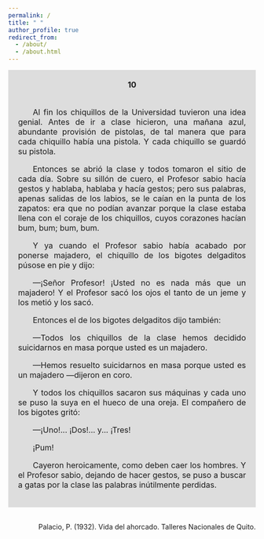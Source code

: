 ```yaml
---
permalink: /
title: " "
author_profile: true
redirect_from: 
  - /about/
  - /about.html
---
```


<div style="text-align: justify;"> <div style="background-color: rgb(221, 221, 221); padding: 20px; font-size: 16px;"> <div style="text-align: center;"><strong>10</strong></div> <div style="text-align: justify;"> <br><p style="text-indent: 30px;">Al fin los chiquillos de la Universidad tuvieron una idea genial. Antes de ir a clase hicieron, una mañana azul, abundante provisión de pistolas, de tal manera que para cada chiquillo había una pistola. Y cada chiquillo se guardó su pistola.</p> <p style="text-indent: 30px;">Entonces se abrió la clase y todos tomaron el sitio de cada día. Sobre su sillón de cuero, el Profesor sabio hacía gestos y hablaba, hablaba y hacía gestos; pero sus palabras, apenas salidas de los labios, se le caían en la punta de los zapatos: era que no podían avanzar porque la clase estaba llena con el coraje de los chiquillos, cuyos corazones hacían bum, bum; bum, bum.</p> <p style="text-indent: 30px;">Y ya cuando el Profesor sabio había acabado por ponerse majadero, el chiquillo de los bigotes delgaditos púsose en pie y dijo:</p> <p style="text-indent: 30px;">—¡Señor Profesor! ¡Usted no es nada más que un majadero! Y el Profesor sacó los ojos el tanto de un jeme y los metió y los sacó.</p> <p style="text-indent: 30px;">Entonces el de los bigotes delgaditos dijo también:</p> <p style="text-indent: 30px;">—Todos los chiquillos de la clase hemos decidido suicidarnos en masa porque usted es un majadero.</p> <p style="text-indent: 30px;">—Hemos resuelto suicidarnos en masa porque usted es un majadero —dijeron en coro.</p> <p style="text-indent: 30px;">Y todos los chiquillos sacaron sus máquinas y cada uno se puso la suya en el hueco de una oreja. El compañero de los bigotes gritó:</p> <p style="text-indent: 30px;">—¡Uno!... ¡Dos!... y... ¡Tres!</p> <p style="text-indent: 30px;">¡Pum!</p> <p style="text-indent: 30px;">Cayeron heroicamente, como deben caer los hombres. Y el Profesor sabio, dejando de hacer gestos, se puso a buscar a gatas por la clase las palabras inútilmente perdidas.</p> </div> </div> <br>


<div style="text-align: right;">

Palacio, P. (1932). Vida del ahorcado. Talleres Nacionales de Quito.

</div>

